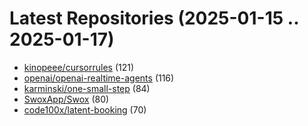 # Latest Repositories (2025-01-15 .. 2025-01-17)

- [kinopeee/cursorrules](https://github.com/kinopeee/cursorrules) (121)
- [openai/openai-realtime-agents](https://github.com/openai/openai-realtime-agents) (116)
- [karminski/one-small-step](https://github.com/karminski/one-small-step) (84)
- [SwoxApp/Swox](https://github.com/SwoxApp/Swox) (80)
- [code100x/latent-booking](https://github.com/code100x/latent-booking) (70)
